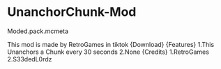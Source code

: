 # UnanchorChunk-Mod
Moded.pack.mcmeta

This  mod is made by RetroGames in tiktok 
{Download}
{Features}
1.This Unanchors a Chunk every 30 seconds
2.None
{Credits}
1.RetroGames
2.S33dedL0rdz
